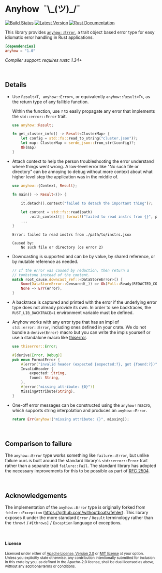 Anyhow&ensp;¯\\\_(ツ)\_/¯
=========================

[![Build Status](https://api.travis-ci.com/dtolnay/anyhow.svg?branch=master)](https://travis-ci.com/dtolnay/anyhow)
[![Latest Version](https://img.shields.io/crates/v/anyhow.svg)](https://crates.io/crates/anyhow)
[![Rust Documentation](https://img.shields.io/badge/api-rustdoc-blue.svg)](https://docs.rs/anyhow)

This library provides [`anyhow::Error`][Error], a trait object based error type
for easy idiomatic error handling in Rust applications.

[Error]: https://docs.rs/anyhow/1.0/anyhow/struct.Error.html

```toml
[dependencies]
anyhow = "1.0"
```

*Compiler support: requires rustc 1.34+*

<br>

## Details

- Use `Result<T, anyhow::Error>`, or equivalently `anyhow::Result<T>`, as the
  return type of any fallible function.

  Within the function, use `?` to easily propagate any error that implements the
  `std::error::Error` trait.

  ```rust
  use anyhow::Result;

  fn get_cluster_info() -> Result<ClusterMap> {
      let config = std::fs::read_to_string("cluster.json")?;
      let map: ClusterMap = serde_json::from_str(&config)?;
      Ok(map)
  }
  ```

- Attach context to help the person troubleshooting the error understand where
  things went wrong. A low-level error like "No such file or directory" can be
  annoying to debug without more context about what higher level step the
  application was in the middle of.

  ```rust
  use anyhow::{Context, Result};

  fn main() -> Result<()> {
      ...
      it.detach().context("failed to detach the important thing")?;

      let content = std::fs::read(path)
          .with_context(|| format!("failed to read instrs from {}", path))?;
      ...
  }
  ```

  ```console
  Error: failed to read instrs from ./path/to/instrs.jsox

  Caused by:
      No such file or directory (os error 2)
  ```

- Downcasting is supported and can be by value, by shared reference, or by
  mutable reference as needed.

  ```rust
  // If the error was caused by redaction, then return a
  // tombstone instead of the content.
  match root_cause.downcast_ref::<DataStoreError>() {
      Some(DataStoreError::Censored(_)) => Ok(Poll::Ready(REDACTED_CONTENT)),
      None => Err(error),
  }
  ```

- A backtrace is captured and printed with the error if the underlying error
  type does not already provide its own. In order to see backtraces, the
  `RUST_LIB_BACKTRACE=1` environment variable must be defined.

- Anyhow works with any error type that has an impl of `std::error::Error`,
  including ones defined in your crate. We do not bundle a `derive(Error)` macro
  but you can write the impls yourself or use a standalone macro like
  [thiserror].

  [thiserror]: https://github.com/dtolnay/thiserror

  ```rust
  use thiserror::Error;

  #[derive(Error, Debug)]
  pub enum FormatError {
      #[error("invalid header (expected {expected:?}, got {found:?})")]
      InvalidHeader {
          expected: String,
          found: String,
      },
      #[error("missing attribute: {0}")]
      MissingAttribute(String),
  }
  ```

- One-off error messages can be constructed using the `anyhow!` macro, which
  supports string interpolation and produces an `anyhow::Error`.

  ```rust
  return Err(anyhow!("missing attribute: {}", missing));
  ```

<br>

## Comparison to failure

The `anyhow::Error` type works something like `failure::Error`, but unlike
failure ours is built around the standard library's `std::error::Error` trait
rather than a separate trait `failure::Fail`. The standard library has adopted
the necessary improvements for this to be possible as part of [RFC 2504].

[RFC 2504]: https://github.com/rust-lang/rfcs/blob/master/text/2504-fix-error.md

<br>

## Acknowledgements

The implementation of the `anyhow::Error` type is originally forked from
`fehler::Exception` (https://github.com/withoutboats/fehler). This library
exposes it under the more standard `Error` / `Result` terminology rather than
the `throw!` / `#[throws]` / `Exception` language of exceptions.

<br>

#### License

<sup>
Licensed under either of <a href="LICENSE-APACHE">Apache License, Version
2.0</a> or <a href="LICENSE-MIT">MIT license</a> at your option.
</sup>

<br>

<sub>
Unless you explicitly state otherwise, any contribution intentionally submitted
for inclusion in this crate by you, as defined in the Apache-2.0 license, shall
be dual licensed as above, without any additional terms or conditions.
</sub>
